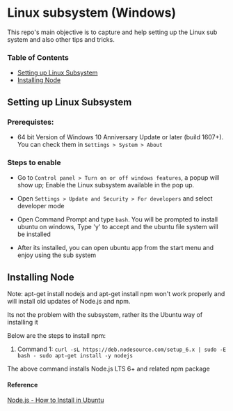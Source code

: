 # Linux subsystem (Windows)

This repo's main objective is to capture and help setting up the Linux sub system and also other tips and tricks.

### Table of Contents

- [Setting up Linux Subsystem](#setting-up-linux-subsystem)
- [Installing Node](#installing-node)

## Setting up Linux Subsystem

### Prerequistes:
- 64 bit Version of Windows 10 Anniversary Update or later (build 1607+). You can check them in `Settings > System > About`

### Steps to enable
- Go to `Control panel > Turn on or off windows features`, a popup will show up; Enable the Linux subsystem available in the pop up.

- Open `Settings > Update and Security > For developers` and select developer mode

- Open Command Prompt and type `bash`. You will be prompted to install ubuntu on windows, Type 'y' to accept and the ubuntu file system will be installed

- After its installed, you can open ubuntu app from the start menu and enjoy using the sub system

## Installing Node
Note: apt-get install nodejs and apt-get install npm won't work properly and will install old updates of Node.js and npm.

Its not the problem with the subsystem, rather its the Ubuntu way of installing it

Below are the steps to install npm:

1) Command 1: `curl -sL https://deb.nodesource.com/setup_6.x | sudo -E bash -
sudo apt-get install -y nodejs`

The above command installs Node.js LTS 6+ and related npm package

#### Reference
[Node.js - How to Install in Ubuntu](https://nodejs.org/en/download/package-manager/#debian-and-ubuntu-based-linux-distributions)
